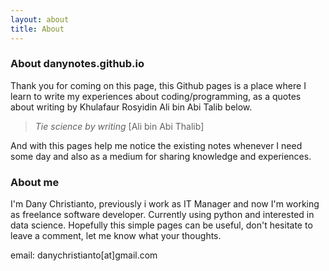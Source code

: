 ```yaml
---
layout: about
title: About
---
```


### About danynotes.github.io

Thank you for coming on this page, this Github pages is a place where I learn to write my experiences about coding/programming, as a quotes about writing by Khulafaur Rosyidin Ali bin Abi Talib below.

> *Tie science by writing* [Ali bin Abi Thalib]

And with this pages help me notice the existing notes whenever I need some day and also as a medium for sharing knowledge and experiences.

### About me

I'm Dany Christianto, previously i work as IT Manager and now I'm working as freelance software developer. Currently using python and interested in data science. Hopefully this simple pages can be useful, don't hesitate to leave a comment, let me know what your thoughts.

email: danychristianto[at]gmail.com
